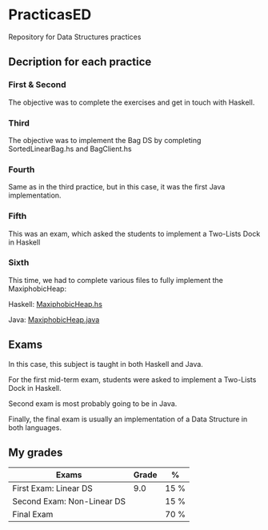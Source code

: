 # PracticasED
Repository for Data Structures practices

## Decription for each practice

### First & Second

The objective was to complete the exercises and get in touch with Haskell.

### Third

The objective was to implement the Bag DS by completing SortedLinearBag.hs and BagClient.hs

### Fourth

Same as in the third practice, but in this case, it was the first Java implementation.

### Fifth

This was an exam, which asked the students to implement a Two-Lists Dock in Haskell

### Sixth

This time, we had to complete various files to fully implement the MaxiphobicHeap:

Haskell:
[MaxiphobicHeap.hs](https://github.com/Orlek222/PracticasED/blob/main/Practica6/haskell/DataStructures/Heap/MaxiphobicHeap.hs)

Java:
[MaxiphobicHeap.java](https://github.com/Orlek222/PracticasED/blob/main/Practica6/java/src/dataStructures/heap/MaxiphobicHeap.java)

## Exams

In this case, this subject is taught in both Haskell and Java.

For the first mid-term exam, students were asked to implement a Two-Lists Dock in Haskell.

Second exam is most probably going to be in Java.

Finally, the final exam is usually an implementation of a Data Structure in both languages.

## My grades   

| Exams                     | Grade      | %    |
| --------------------------| ---------- | ---- |
| First Exam: Linear DS     |        9.0 | 15 % |
| Second Exam: Non-Linear DS|            | 15 % |
| Final Exam                |            | 70 % |